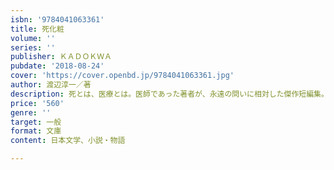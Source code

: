 ```yaml
---
isbn: '9784041063361'
title: 死化粧
volume: ''
series: ''
publisher: ＫＡＤＯＫＷＡ
pubdate: '2018-08-24'
cover: 'https://cover.openbd.jp/9784041063361.jpg'
author: 渡辺淳一／著
description: 死とは、医療とは。医師であった著者が、永遠の問いに相対した傑作短編集。
price: '560'
genre: ''
target: 一般
format: 文庫
content: 日本文学、小説・物語

---
```

